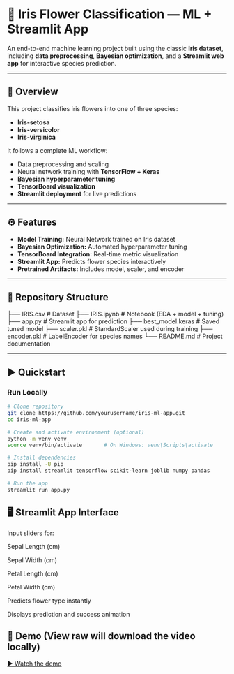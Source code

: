 # 🌸 Iris Flower Classification — ML + Streamlit App

An end-to-end machine learning project built using the classic **Iris dataset**, including **data preprocessing**, **Bayesian optimization**, and a **Streamlit web app** for interactive species prediction.

---

## 📘 Overview
This project classifies iris flowers into one of three species:
- **Iris-setosa**
- **Iris-versicolor**
- **Iris-virginica**

It follows a complete ML workflow:
- Data preprocessing and scaling  
- Neural network training with **TensorFlow + Keras**  
- **Bayesian hyperparameter tuning**  
- **TensorBoard visualization**  
- **Streamlit deployment** for live predictions  

---

## ⚙️ Features
- **Model Training:** Neural Network trained on Iris dataset  
- **Bayesian Optimization:** Automated hyperparameter tuning  
- **TensorBoard Integration:** Real-time metric visualization  
- **Streamlit App:** Predicts flower species interactively  
- **Pretrained Artifacts:** Includes model, scaler, and encoder  

---

## 📁 Repository Structure
├── IRIS.csv # Dataset
├── IRIS.ipynb # Notebook (EDA + model + tuning)
├── app.py # Streamlit app for prediction
├── best_model.keras # Saved tuned model
├── scaler.pkl # StandardScaler used during training
├── encoder.pkl # LabelEncoder for species names
└── README.md # Project documentation


---

## ▶️ Quickstart

### Run Locally
```bash
# Clone repository
git clone https://github.com/yourusername/iris-ml-app.git
cd iris-ml-app

# Create and activate environment (optional)
python -m venv venv
source venv/bin/activate       # On Windows: venv\Scripts\activate

# Install dependencies
pip install -U pip
pip install streamlit tensorflow scikit-learn joblib numpy pandas

# Run the app
streamlit run app.py
```

## 🖥️ Streamlit App Interface

Input sliders for:

Sepal Length (cm)

Sepal Width (cm)

Petal Length (cm)

Petal Width (cm)

Predicts flower type instantly

Displays prediction and success animation


## 🎥 Demo (View raw will download the video locally)
[▶ Watch the demo](Demo_iris.mp4)
